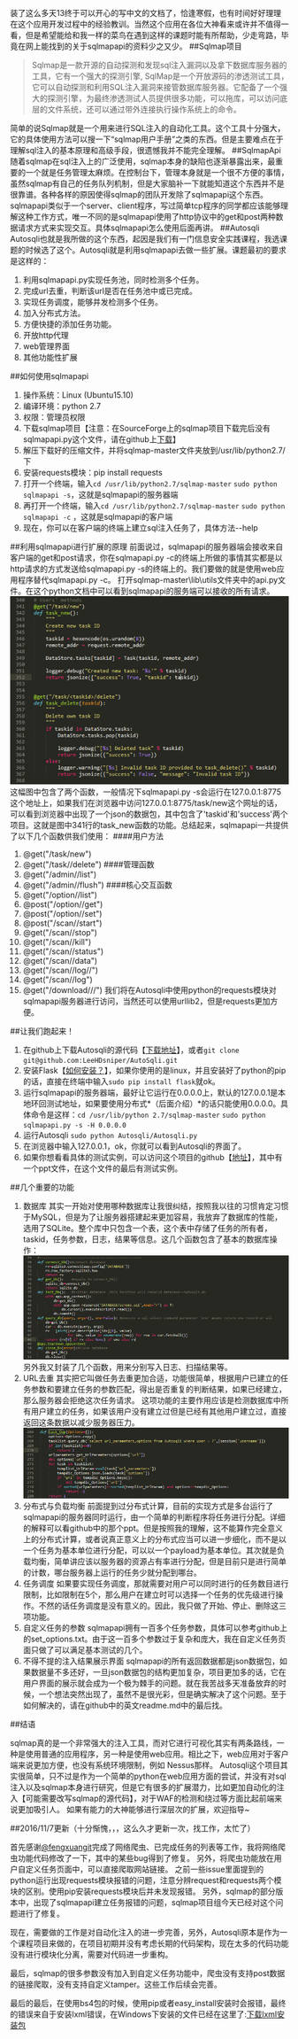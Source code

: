 装了这么多天13终于可以开心的写中文的文档了，恰逢寒假，也有时间好好理理在这个应用开发过程中的经验教训。当然这个应用在各位大神看来或许并不值得一看，但是希望能给和我一样的菜鸟在遇到这样的课题时能有所帮助，少走弯路，毕竟在网上能找到的关于sqlmapapi的资料少之又少。
##Sqlmap项目

> Sqlmap是一款开源的自动探测和发现sql注入漏洞以及拿下数据库服务器的工具，它有一个强大的探测引擎, SqlMap是一个开放源码的渗透测试工具，它可以自动探测和利用SQL注入漏洞来接管数据库服务器。它配备了一个强大的探测引擎，为最终渗透测试人员提供很多功能，可以拖库，可以访问底层的文件系统，还可以通过带外连接执行操作系统上的命令。

简单的说Sqlmap就是一个用来进行SQL注入的自动化工具。这个工具十分强大，它的具体使用方法可以搜一下“sqlmap用户手册”之类的东西。但是主要难点在于理解sql注入的基本原理和高级手段，很遗憾我并不能完全理解。
##SqlmapApi
随着sqlmap在sql注入上的广泛使用，sqlmap本身的缺陷也逐渐暴露出来，最重要的一个就是任务管理太麻烦。在控制台下，管理本身就是一个很不方便的事情，虽然sqlmap有自己的任务队列机制，但是大家脑补一下就能知道这个东西并不是很靠谱。各种各样的原因使得sqlmap的团队开发除了sqlmapapi这个东西。sqlmapapi类似于一个server、client程序，写过简单tcp程序的同学都应该能够理解这种工作方式，唯一不同的是sqlmapapi使用了http协议中的get和post两种数据请求方式来实现交互。具体sqlmapapi怎么使用后面再讲。
##Autosqli
Autosqli也就是我所做的这个东西，起因是我们有一门信息安全实践课程，我选课题的时候选了这个。Autosqli就是利用sqlmapapi去做一些扩展。课题最初的要求是这样的：
1. 利用sqlmapapi.py实现任务池，同时检测多个任务。
2. 完成url去重，判断该url是否在任务池中或已完成。
3. 实现任务调度，能够并发检测多个任务。
4. 加入分布式方法。
5. 方便快捷的添加任务功能。
6. 开放http代理
7. web管理界面
8. 其他功能性扩展

##如何使用sqlmapapi
1. 操作系统：Linux (Ubuntu15.10)
2. 编译环境：python 2.7
3. 权限：管理员权限
4. 下载sqlmap项目【注意：在SourceForge上的sqlmap项目下载完后没有sqlmapapi.py这个文件，请在github上[下载](https://github.com/sqlmapproject/sqlmap)】
5. 解压下载好的压缩文件，并将sqlmap-master文件夹放到/usr/lib/python2.7/下
6. 安装requests模块：pip install requests
7. 打开一个终端，输入`cd /usr/lib/python2.7/sqlmap-master` `sudo python sqlmapapi -s`，这就是sqlmapapi的服务器端
8. 再打开一个终端，输入`cd /usr/lib/python2.7/sqlmap-master` `sudo python sqlmapapi -c` ，这就是sqlmapapi的客户端
9. 现在，你可以在客户端的终端上建立sql注入任务了，具体方法--help

##利用sqlmapapi进行扩展的原理
前面说过，sqlmapapi的服务器端会接收来自客户端的get和post请求，你在sqlmapapi.py -c的终端上所做的事情其实都是以http请求的方式发送给sqlmapapi.py -s的终端上的。我们要做的就是使用web应用程序替代sqlmapapi.py -c。
打开sqlmap-master\lib\utils文件夹中的api.py文件。在这个python文档中可以看到sqlmapapi的服务端可以接收的所有请求。
![这里写图片描述](readme_pic/1.png)
这幅图中包含了两个函数，一般情况下sqlmapapi.py -s会运行在127.0.0.1:8775这个地址上，如果我们在浏览器中访问127.0.0.1:8775/task/new这个网址的话，可以看到浏览器中出现了一个json的数据包，其中包含了'taskid'和'success'两个项目。这就是图中341行的task_new函数的功能。总结起来，sqlmapapi一共提供了以下几个函数供我们使用：
####用户方法
1. @get("/task/new")
2. @get("/task//delete")
####管理函数
1. @get("/admin//list")
2. @get("/admin//flush")
####核心交互函数
1. @get("/option//list")
2. @post("/option//get")
3. @post("/option//set")
4. @post("/scan//start")
5. @get("/scan//stop")
6. @get("/scan//kill")
7. @get("/scan//status")
8. @get("/scan//data")
9. @get("/scan//log//")
10. @get("/scan//log")
11. @get("/download///")
我们将在Autosqli中使用python的requests模块对sqlmapapi服务器进行访问，当然还可以使用urllib2，但是requests更加方便。

##让我们跑起来！
1. 在github上下载Autosqli的源代码【[下载地址](https://github.com/LeeHDsniper/AutoSqli)】，或者`git clone git@github.com:LeeHDsniper/AutoSqli.git`
2. 安装Flask【[如何安装？](http://dormousehole.readthedocs.org/en/latest/installation.html)】，如果你使用的是linux，并且安装好了python的pip的话，直接在终端中输入`sudo pip install flask`就ok。
3. 运行sqlmapapi的服务器端，最好让它运行在0.0.0.0上，默认的127.0.0.1是本地环回测试地址，如果要使用分布式*（后面介绍）*的话只能使用0.0.0.0。具体命令是这样：`cd /usr/lib/python 2.7/sqlmap-master` `sudo python sqlmapapi.py -s -H 0.0.0.0` 
4. 运行Autosqli `sudo python Autosqli/Autosqli.py`
5. 在浏览器中输入127.0.0.1，ok，你就可以看到Autosqli的界面了。
6. 如果你想看看具体的测试实例，可以访问这个项目的github【[地址](https://github.com/LeeHDsniper/AutoSqli)】，其中有一个ppt文件，在这个文件的最后有测试实例。

##几个重要的功能
1. 数据库
其实一开始对使用哪种数据库让我很纠结，按照我以往的习惯肯定习惯于MySQL，但是为了让服务器搭建起来更加容易，我放弃了数据库的性能，选用了SQLite。整个库中只包含一个表，这个表中存储了任务的所有者，taskid，任务参数，日志，结果等信息。这几个函数包含了基本的数据库操作：
![这里写图片描述](readme_pic/2.png)
另外我又封装了几个函数，用来分别写入日志、扫描结果等。
2. URL去重
其实把它叫做任务去重更加合适，功能很简单，根据用户已建立的任务参数和要建立任务的参数匹配，得出是否重复的判断结果，如果已经建立，那么服务器会拒绝这次任务请求。
这项功能的主要作用应该是检测数据库中所有用户建立的任务，如果该用户没有建立过但是已经有其他用户建立过，直接返回这条数据以减少服务器压力。![这里写图片描述](readme_pic/3.png)
3. 分布式与负载均衡
前面提到过分布式计算，目前的实现方式是多台运行了sqlmapapi的服务器同时运行，由一个简单的判断程序将任务进行分配。详细的解释可以看github中的那个ppt。但是按照我的理解，这不能算作完全意义上的分布式计算，或者说真正意义上的分布式应当可以进一步细化，而不是以一个任务为基本单位进行分配，可以以一个payload为基本单位。其次就是负载均衡，简单讲应该以服务器的资源占有率进行分配，但是目前只是进行简单的计数，哪台服务器上运行的任务少就分配到哪台。
4. 任务调度
如果要实现任务调度，那就需要对用户可以同时进行的任务数目进行限制，比如限制在5个，那么用户在建立时可以选择一个任务的优先级进行操作。不然的话任务调度是没有意义的。因此，我只做了开始、停止、删除这三项功能。
5. 自定义任务的参数
sqlmapapi拥有一百多个任务参数，具体可以参考github上的set_options.txt。由于这一百多个参数过于复杂和庞大，我在自定义任务页面只做了可以满足基本测试的几个。
6. 不得不提的注入结果展示界面
sqlmapapi的所有返回数据都是json数据包，如果数据量不多还好，一旦json数据包的结构更加复杂，项目更加多的话，它在用户界面的展示就会成为一个极为棘手的问题。就在我苦战多天准备放弃的时候，一个想法突然出现了，虽然不是很光彩，但是确实解决了这个问题。至于如何解决的，请在github中的英文readme.md中的最后找。

##结语

sqlmap真的是一个非常强大的注入工具，而对它进行可视化其实有两条路线，一种是使用普通的应用程序，另一种是使用web应用。相比之下，web应用对于客户端来说更加方便，也没有系统环境限制，例如 Nessus那样。
Autosqli这个项目其实很简单，只不过是作为一个简单的python在web应用方面的尝试，并没有对sql注入以及sqlmap本身进行研究，但是它有很多的扩展潜力，比如更加自动化的注入【可能需要改写sqlmap的源代码】，对于WAF的检测和绕过等方面比起前端来说更加吸引人。
如果有能力的大神能够进行深层次的扩展，欢迎指导~

##2016/11/7更新（十分惭愧，，，这么久才更新一次，找工作，太忙了）

首先感谢[@fengxuangit](https://github.com/fengxuangit)完成了网络爬虫、已完成任务的列表等工作，我将网络爬虫功能代码修改了一下，其中的某些bug得到了修复。
另外，将爬虫功能放在用户自定义任务页面中，可以直接爬取网站链接。
之前一些issue里面提到的python运行出现requests模块报错的问题，注意分辨request和requests两个模块的区别。使用pip安装requests模块后并未发现报错。
另外，sqlmap的部分版本中，出现了sqlmapapi建立任务报错的问题，sqlmap项目组今天已经对这个问题进行了修复。

现在，需要做的工作是对自动化注入的进一步完善，另外，Autosqli原本是作为一个课程项目来做的，在项目初期并没有考虑长期的代码架构，现在太多的代码功能没有进行模块化分离，需要对代码进一步重构。

最后，sqlmap的很多参数没有加入到自定义任务功能中，爬虫没有支持post数据的链接爬取，没有支持自定义tamper。这些工作后续会完善。

最后的最后，在使用bs4包的时候，使用pip或者easy_install安装时会报错，最终的错误来自于安装lxml错误，在Windows下安装的文件已经在这里了:[下载lxml安装包](https://github.com/LeeHDsniper/AutoSqli/raw/master/lxml-2.3.win-amd64-py2.7.exe)
